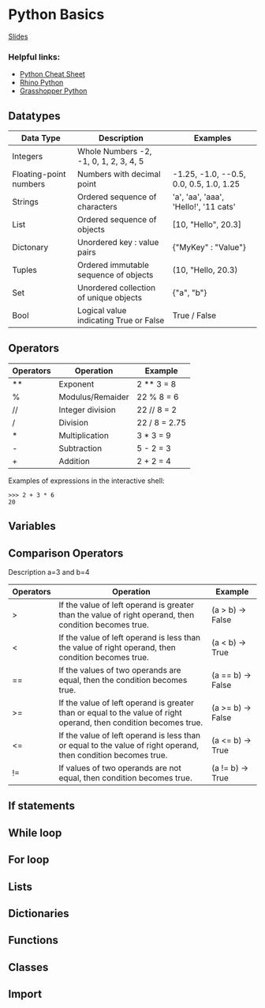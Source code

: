 # Python Basics

[Slides](https://docs.google.com/presentation/d/18gRu0YkcW7mqnBnbwF6pWwpPwLOq62JegKYO-cR6Ae0/edit?usp=sharing)

### Helpful links:

* [Python Cheat Sheet](https://www.pythoncheatsheet.org/)
* [Rhino Python](https://developer.rhino3d.com/guides/rhinopython/)
* [Grasshopper Python](https://developer.rhino3d.com/guides/rhinopython/your-first-python-script-in-grasshopper/)



## Datatypes

Data Type  | Description | Examples 
---- | ---- | ---- 
Integers | Whole Numbers	-2, -1, 0, 1, 2, 3, 4, 5
Floating-point numbers | Numbers with decimal point |  -1.25, -1.0, --0.5, 0.0, 0.5, 1.0, 1.25
Strings | Ordered sequence of characters | 'a', 'aa', 'aaa', 'Hello!', '11 cats'
List | Ordered sequence of objects | [10, "Hello", 20.3]
Dictonary | Unordered key : value pairs | {"MyKey" : "Value"}
Tuples | Ordered immutable sequence of objects | (10, "Hello, 20.3)
Set | Unordered collection of unique objects | {"a", "b"}
Bool | Logical value indicating True or False | True / False

## Operators

Operators  | Operation  | Example
---- | ---- | ---- 
** | Exponent | 2 ** 3 = 8
% | Modulus/Remaider | 22 % 8 = 6
// | Integer division | 22 // 8 = 2
/ | Division | 22 / 8 = 2.75
*| Multiplication | 3 * 3 = 9
-| Subtraction | 5 - 2 = 3
+| Addition | 2 + 2 = 4

Examples of expressions in the interactive shell:

    >>> 2 + 3 * 6
    20

## Variables

## Comparison Operators

Description a=3 and b=4

Operators  | Operation  | Example
---- | ---- | ---- 
> | If the value of left operand is greater than the value of right operand, then condition becomes true. | (a > b) -> False
< | If the value of left operand is less than the value of right operand, then condition becomes true. | (a < b) -> True
== | If the values of two operands are equal, then the condition becomes true.	| (a == b) -> False
>= | If the value of left operand is greater than or equal to the value of right operand, then condition becomes true. | (a >= b) -> False
<= | If the value of left operand is less than or equal to the value of right operand, then condition becomes true. | (a <= b) -> True
!= | If values of two operands are not equal, then condition becomes true. | (a != b) -> True

## If statements

## While loop

## For loop

## Lists

## Dictionaries

## Functions

## Classes

## Import








